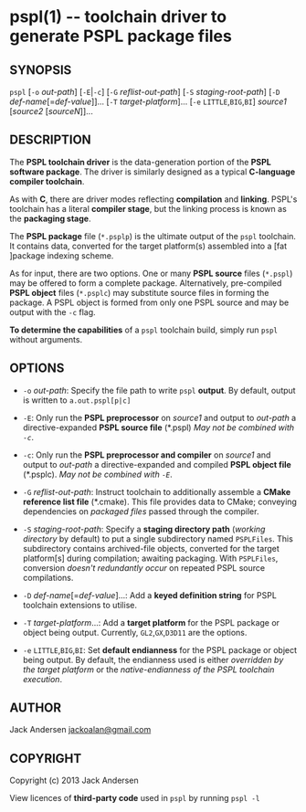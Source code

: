 pspl(1) -- toolchain driver to generate PSPL package files
==========================================================


SYNOPSIS
--------

`pspl` [`-o` _out-path_] [`-E`|`-c`] [`-G` _reflist-out-path_] [`-S` _staging-root-path_] [`-D` _def-name_[=_def-value_]]... [`-T` _target-platform_]... [`-e` `LITTLE`,`BIG`,`BI`] _source1_ [_source2_ [_sourceN_]]...


DESCRIPTION
-----------

The **PSPL toolchain driver** is the data-generation portion of the **PSPL software package**.
The driver is similarly designed as a typical **C-language compiler toolchain**.

As with **C**, there are driver modes reflecting **compilation** and **linking**. 
PSPL's toolchain has a literal **compiler stage**, but the linking process is 
known as the **packaging stage**.

The **PSPL package** file (`*.psplp`) is the ultimate output of the `pspl` toolchain.
It contains data, converted for the target platform(s) assembled into a [fat ]package
indexing scheme.

As for input, there are two options. One or many **PSPL source** files (`*.pspl`) 
may be offered to form a complete package. Alternatively, pre-compiled **PSPL object** 
files (`*.psplc`) may substitute source files in forming the package. A PSPL object
is formed from only one PSPL source and may be output with the `-c` flag.

**To determine the capabilities** of a `pspl` toolchain build, simply run
`pspl` without arguments.


OPTIONS
-------

* `-o` _out-path_:
  Specify the file path to write `pspl` **output**. By default, output is written 
  to `a.out.pspl[p|c]`
  
* `-E`:
  Only run the **PSPL preprocessor** on _source1_ and output to _out-path_ a 
  directive-expanded **PSPL source file** (*.pspl)
  *May not be combined with `-c`*.
  
* `-c`:
  Only run the **PSPL preprocessor and compiler** on _source1_ and output to _out-path_ a
  directive-expanded and compiled **PSPL object file** (*.psplc). 
  *May not be combined with `-E`*.
  
* `-G` _reflist-out-path_:
  Instruct toolchain to additionally assemble a **CMake reference list file** (*.cmake).
  This file provides data to CMake; conveying dependencies on *packaged files* 
  passed through the compiler.
  
* `-S` _staging-root-path_:
  Specify a **staging directory path** (*working directory* by default) to put
  a single subdirectory named `PSPLFiles`. This subdirectory contains archived-file
  objects, converted for the target platform[s] during compilation; awaiting packaging.
  With `PSPLFiles`, conversion *doesn't redundantly occur* on repeated PSPL source 
  compilations.
  
* `-D` _def-name_[=_def-value_]...:
  Add a **keyed definition string** for PSPL toolchain extensions to utilise.
  
* `-T` _target-platform_...:
  Add a **target platform** for the PSPL package or object being output.
  Currently, `GL2`,`GX`,`D3D11` are the options.
  
* `-e` `LITTLE`,`BIG`,`BI`:
  Set **default endianness** for the PSPL package or object being output.
  By default, the endianness used is either *overridden by the target platform*
  or the *native-endianness of the PSPL toolchain execution*.


AUTHOR
------

Jack Andersen <jackoalan@gmail.com>


COPYRIGHT
---------

Copyright (c) 2013 Jack Andersen

View licences of **third-party code** used in `pspl` by running `pspl -l`

